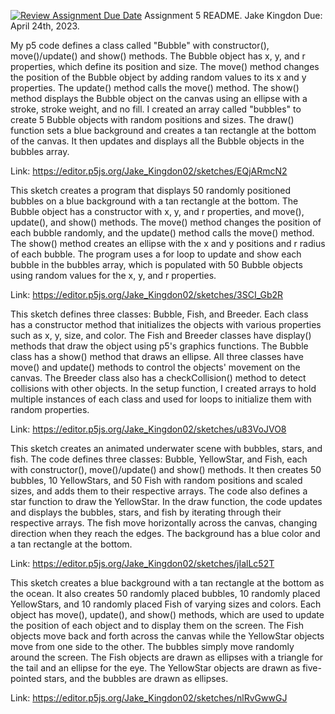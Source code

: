 [![Review Assignment Due Date](https://classroom.github.com/assets/deadline-readme-button-24ddc0f5d75046c5622901739e7c5dd533143b0c8e959d652212380cedb1ea36.svg)](https://classroom.github.com/a/pJv4oXRo)
Assignment 5 README. 
Jake Kingdon 
Due: April 24th, 2023. 

My p5 code defines a class called "Bubble" with constructor(), move()/update() and show() methods. The Bubble object has x, y, and r properties, which define its position and size. The move() method changes the position of the Bubble object by adding random values to its x and y properties. The update() method calls the move() method. The show() method displays the Bubble object on the canvas using an ellipse with a stroke, stroke weight, and no fill. I created an array called "bubbles" to create 5 Bubble objects with random positions and sizes. The draw() function sets a blue background and creates a tan rectangle at the bottom of the canvas. It then updates and displays all the Bubble objects in the bubbles array.

Link: https://editor.p5js.org/Jake_Kingdon02/sketches/EQjARmcN2

This sketch creates a program that displays 50 randomly positioned bubbles on a blue background with a tan rectangle at the bottom. The Bubble object has a constructor with x, y, and r properties, and move(), update(), and show() methods. The move() method changes the position of each bubble randomly, and the update() method calls the move() method. The show() method creates an ellipse with the x and y positions and r radius of each bubble. The program uses a for loop to update and show each bubble in the bubbles array, which is populated with 50 Bubble objects using random values for the x, y, and r properties.

Link: https://editor.p5js.org/Jake_Kingdon02/sketches/3SCI_Gb2R

This sketch defines three classes: Bubble, Fish, and Breeder. Each class has a constructor method that initializes the objects with various properties such as x, y, size, and color. The Fish and Breeder classes have display() methods that draw the object using p5's graphics functions. The Bubble class has a show() method that draws an ellipse. All three classes have move() and update() methods to control the objects' movement on the canvas. The Breeder class also has a checkCollision() method to detect collisions with other objects. In the setup function, I created arrays to hold multiple instances of each class and used for loops to initialize them with random properties.

Link: https://editor.p5js.org/Jake_Kingdon02/sketches/u83VoJVO8

This sketch creates an animated underwater scene with bubbles, stars, and fish. The code defines three classes: Bubble, YellowStar, and Fish, each with constructor(), move()/update() and show() methods. It then creates 50 bubbles, 10 YellowStars, and 50 Fish with random positions and scaled sizes, and adds them to their respective arrays. The code also defines a star function to draw the YellowStar. In the draw function, the code updates and displays the bubbles, stars, and fish by iterating through their respective arrays. The fish move horizontally across the canvas, changing direction when they reach the edges. The background has a blue color and a tan rectangle at the bottom.

Link: https://editor.p5js.org/Jake_Kingdon02/sketches/jIalLc52T

This sketch creates a blue background with a tan rectangle at the bottom as the ocean. It also creates 50 randomly placed bubbles, 10 randomly placed YellowStars, and 10 randomly placed Fish of varying sizes and colors. Each object has move(), update(), and show() methods, which are used to update the position of each object and to display them on the screen. The Fish objects move back and forth across the canvas while the YellowStar objects move from one side to the other. The bubbles simply move randomly around the screen. The Fish objects are drawn as ellipses with a triangle for the tail and an ellipse for the eye. The YellowStar objects are drawn as five-pointed stars, and the bubbles are drawn as ellipses.

Link: https://editor.p5js.org/Jake_Kingdon02/sketches/nlRvGwwGJ





